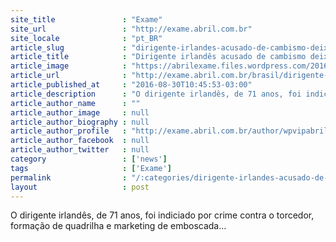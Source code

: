 ```yaml
---
site_title               : "Exame"
site_url                 : "http://exame.abril.com.br"
site_locale              : "pt_BR"
article_slug             : "dirigente-irlandes-acusado-de-cambismo-deixa-presidio-do-rio"
article_title            : "Dirigente irlandês acusado de cambismo deixa presídio do Rio"
article_image            : "https://abrilexame.files.wordpress.com/2016/09/size_960_16_9_hickey-bangu.jpg?quality=70&strip=all&w=960"
article_url              : "http://exame.abril.com.br/brasil/dirigente-irlandes-acusado-de-cambismo-deixa-presidio-do-rio/"
article_published_at     : "2016-08-30T10:45:53-03:00"
article_description      : "O dirigente irlandês, de 71 anos, foi indiciado por crime contra o torcedor, formação de quadrilha e marketing de emboscada..."
article_author_name      : ""
article_author_image     : null
article_author_biography : null
article_author_profile   : "http://exame.abril.com.br/author/wpvipabril/"
article_author_facebook  : null
article_author_twitter   : null
category                 : ['news']
tags                     : ['Exame']
permalink                : "/:categories/dirigente-irlandes-acusado-de-cambismo-deixa-presidio-do-rio/"
layout                   : post
---
```


O dirigente irlandês, de 71 anos, foi indiciado por crime contra o torcedor, formação de quadrilha e marketing de emboscada...
